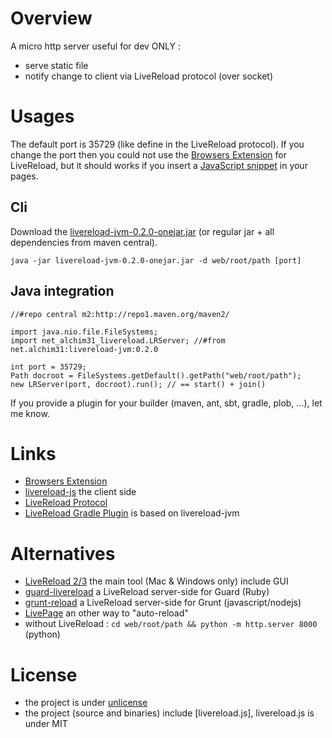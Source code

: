 Overview
========

A micro http server useful for dev ONLY :

* serve static file
* notify change to client via LiveReload protocol (over socket)

Usages
======

The default port is 35729 (like define in the LiveReload protocol).
If you change the port then you could not use the [Browsers Extension](http://feedback.livereload.com/knowledgebase/articles/86242-how-do-i-install-and-use-the-browser-extensions-) for LiveReload, but it should works if you insert a [JavaScript snippet](http://go.livereload.com/mobile) in your pages.

Cli
---

Download the [livereload-jvm-0.2.0-onejar.jar](http://repo2.maven.org/maven2/net/alchim31/livereload-jvm/0.2.0/livereload-jvm-0.2.0-onejar.jar) (or regular jar  + all dependencies from maven central).

    java -jar livereload-jvm-0.2.0-onejar.jar -d web/root/path [port]

Java integration
----------------

    //#repo central m2:http://repo1.maven.org/maven2/
    
    import java.nio.file.FileSystems;
    import net_alchim31_livereload.LRServer; //#from net.alchim31:livereload-jvm:0.2.0
    
    int port = 35729;
    Path docroot = FileSystems.getDefault().getPath("web/root/path");
    new LRServer(port, docroot).run(); // == start() + join()

If you provide a plugin for your builder (maven, ant, sbt, gradle, plob, ...), let me know.

Links
=====

* [Browsers Extension](http://feedback.livereload.com/knowledgebase/articles/86242-how-do-i-install-and-use-the-browser-extensions-)
* [livereload-js](https://github.com/livereload/livereload-js) the client side
* [LiveReload Protocol](http://feedback.livereload.com/knowledgebase/articles/86174-livereload-protocol)
* [LiveReload Gradle Plugin](https://github.com/aalmiray/livereload-gradle-plugin) is based on livereload-jvm

Alternatives
============

* [LiveReload 2/3](http://livereload.com/) the main tool (Mac & Windows only) include GUI
* [guard-livereload](https://github.com/guard/guard-livereload) a LiveReload server-side for Guard (Ruby)
* [grunt-reload](https://github.com/webxl/grunt-reload) a LiveReload server-side for Grunt (javascript/nodejs)
* [LivePage](https://chrome.google.com/webstore/detail/livepage/pilnojpmdoofaelbinaeodfpjheijkbh) an other way to "auto-reload"
* without LiveReload : `cd web/root/path && python -m http.server 8000` (python)

License
========

* the project is under [unlicense](http://unlicense.org/)
* the project (source and binaries) include [livereload.js], livereload.js is under MIT
